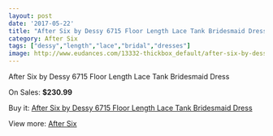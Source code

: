 ```yaml
---
layout: post
date: '2017-05-22'
title: "After Six by Dessy 6715 Floor Length Lace Tank Bridesmaid Dress"
category: After Six
tags: ["dessy","length","lace","bridal","dresses"]
image: http://www.eudances.com/13332-thickbox_default/after-six-by-dessy-6715-floor-length-lace-tank-bridesmaid-dress.jpg
---
```

After Six by Dessy 6715 Floor Length Lace Tank Bridesmaid Dress

On Sales: **$230.99**
<a href="https://www.eudances.com/en/after-six/4029-after-six-by-dessy-6715-floor-length-lace-tank-bridesmaid-dress.html"><amp-img layout="responsive" width="600" height="600" src="//www.eudances.com/13332-thickbox_default/after-six-by-dessy-6715-floor-length-lace-tank-bridesmaid-dress.jpg" alt="After Six by Dessy 6715 Floor Length Lace Tank Bridesmaid Dress 0" /></a>
<a href="https://www.eudances.com/en/after-six/4029-after-six-by-dessy-6715-floor-length-lace-tank-bridesmaid-dress.html"><amp-img layout="responsive" width="600" height="600" src="//www.eudances.com/13335-thickbox_default/after-six-by-dessy-6715-floor-length-lace-tank-bridesmaid-dress.jpg" alt="After Six by Dessy 6715 Floor Length Lace Tank Bridesmaid Dress 1" /></a>
<a href="https://www.eudances.com/en/after-six/4029-after-six-by-dessy-6715-floor-length-lace-tank-bridesmaid-dress.html"><amp-img layout="responsive" width="600" height="600" src="//www.eudances.com/13334-thickbox_default/after-six-by-dessy-6715-floor-length-lace-tank-bridesmaid-dress.jpg" alt="After Six by Dessy 6715 Floor Length Lace Tank Bridesmaid Dress 2" /></a>
<a href="https://www.eudances.com/en/after-six/4029-after-six-by-dessy-6715-floor-length-lace-tank-bridesmaid-dress.html"><amp-img layout="responsive" width="600" height="600" src="//www.eudances.com/13333-thickbox_default/after-six-by-dessy-6715-floor-length-lace-tank-bridesmaid-dress.jpg" alt="After Six by Dessy 6715 Floor Length Lace Tank Bridesmaid Dress 3" /></a>

Buy it: [After Six by Dessy 6715 Floor Length Lace Tank Bridesmaid Dress](https://www.eudances.com/en/after-six/4029-after-six-by-dessy-6715-floor-length-lace-tank-bridesmaid-dress.html "After Six by Dessy 6715 Floor Length Lace Tank Bridesmaid Dress")

View more: [After Six](https://www.eudances.com/en/50-after-six "After Six")